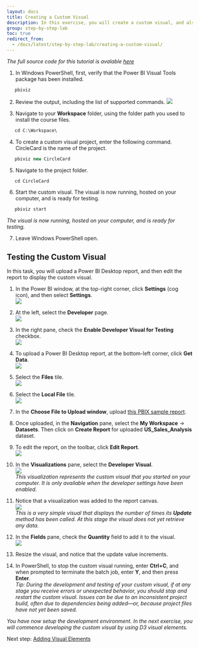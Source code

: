 ```yaml
---
layout: docs
title: Creating a Custom Visual
description: In this exercise, you will create a custom visual, and also setup the development environment in the Power BI service.
group: step-by-step-lab
toc: true
redirect_from:
  - /docs/latest/step-by-step-lab/creating-a-custom-visual/
---
```


*The full source code for this tutorial is avalable [here](https://github.com/uve/circlecard)*

1. In Windows PowerShell, first, verify that the Power BI Visual Tools package has been installed.
```typescript
   pbiviz
```

2. Review the output, including the list of supported commands.
![](../images/pbiviz-output.png)

3. Navigate to your **Workspace** folder, using the folder path you used to install the course files.
```typescript
   cd C:\Workspace\
```

4. To create a custom visual project, enter the following command.
CircleCard is the name of the project.
```typescript
   pbiviz new CircleCard
```

5. Navigate to the project folder.
```typescript
   cd CircleCard
```

6. Start the custom visual.
The visual is now running, hosted on your computer, and is ready for testing.
```typescript
   pbiviz start
```
*The visual is now running, hosted on your computer, and is ready for testing.*

7. Leave Windows PowerShell open.

## Testing the Custom Visual
In this task, you will upload a Power BI Desktop report, and then edit the report to display the custom visual.

1. In the Power BI window, at the top-right corner, click **Settings** (cog icon), and then select **Settings**.  
![](../images/settings-option.png)

2. At the left, select the **Developer** page.  
![](../images/developer-option.png)

3. In the right pane, check the **Enable Developer Visual for Testing** checkbox.  
![](../images/enable-developer-visual.png)

4. To upload a Power BI Desktop report, at the bottom-left corner, click **Get Data**.  
![](../images/get-data.png)

5. Select the **Files** tile.  
![](../images/get-files.png)

6. Select the **Local File** tile.  
![](../images/local-file.png)

7. In the **Choose File to Upload window**, upload [this PBIX sample report](../images/US_Sales_Analysis.pbix).

8. Once uploaded, in the **Navigation** pane, select the **My Workspace** -> **Datasets**. Then click on **Create Report** for uploaded **US_Sales_Analysis** dataset.

9. To edit the report, on the toolbar, click **Edit Report**.  
![](../images/edit-report.png)

10. In the **Visualizations** pane, select the **Developer Visual**.  
![](../images/visualizations-pane.png)  
*This visualization represents the custom visual that you started on your computer. It is only available when the developer settings have been enabled.*

11. Notice that a visualization was added to the report canvas.  
![](../images/update-count.png)  
*This is a very simple visual that displays the number of times its **Update** method has been called. At this stage the visual does not yet retrieve any data.*

12. In the **Fields** pane, check the **Quantity** field to add it to the visual.  
![](../images/fields-pane.png)  

13. Resize the visual, and notice that the update value increments.

14. In PowerShell, to stop the custom visual running, enter **Ctrl+C**, and when prompted to terminate
the batch job, enter **Y**, and then press **Enter**.  
*Tip: During the development and testing of your custom visual, if at any stage you receive errors or unexpected behavior, you should stop and restart the custom visual. Issues can be due to an inconsistent project build, often due to dependencies being added—or, because project files have not yet been saved.*  

*You have now setup the development environment. In the next exercise, you will commence developing the custom visual by using D3 visual elements.*  

Next step: [Adding Visual Elements](../adding-visual-elements/)